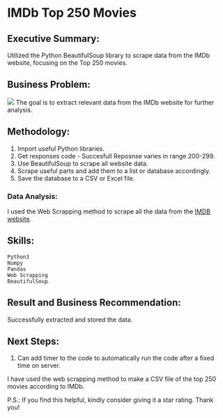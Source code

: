 # IMDb Top 250 Movies

## Executive Summary: 

Utilized the Python BeautifulSoup library to scrape data from the IMDb website, focusing on the Top 250 movies.

## Business Problem:

<img src="https://i.redd.it/1jofyu3ugsiz.jpg">
The goal is to extract relevant data from the IMDb website for further analysis.

## Methodology:

1. Import useful Python libraries.
2. Get responses code - Succesfull Reposnse varies in range 200-299.
3. Use BeautifulSoup to scrape all website data.
4. Scrape useful parts and add them to a list or database accordingly.
5. Save the database to a CSV or Excel file.

### Data Analysis:

I used the Web Scrapping method to scrape all the data from the [IMDB website](https://www.imdb.com/chart/top/).

## Skills:
    Python3
    Numpy
    Pandas
    Web Scrapping
    BeautifulSoup

## Result and Business Recommendation:

Successfully extracted and stored the data.

## Next Steps:

1. Can add timer to the code to automatically run the code after a fixed time on server.


I have used the web scrapping method to make a CSV file of the top 250 movies according to IMDb.


P.S.: If you find this helpful, kindly consider giving it a star rating. Thank you!
